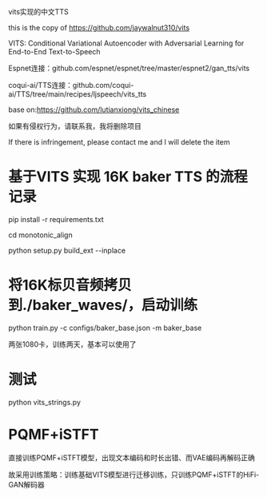 vits实现的中文TTS

this is the copy of https://github.com/jaywalnut310/vits		

VITS: Conditional Variational Autoencoder with Adversarial Learning for End-to-End Text-to-Speech		

Espnet连接：github.com/espnet/espnet/tree/master/espnet2/gan_tts/vits

coqui-ai/TTS连接：github.com/coqui-ai/TTS/tree/main/recipes/ljspeech/vits_tts

base on:https://github.com/lutianxiong/vits_chinese

如果有侵权行为，请联系我，我将删除项目

If there is infringement, please contact me and I will delete the item

# 基于VITS 实现 16K baker TTS 的流程记录

pip install -r requirements.txt

cd monotonic_align

python setup.py build_ext --inplace

# 将16K标贝音频拷贝到./baker_waves/，启动训练

python train.py -c configs/baker_base.json -m baker_base

两张1080卡，训练两天，基本可以使用了

# 测试
python vits_strings.py

# PQMF+iSTFT
直接训练PQMF+iSTFT模型，出现文本编码和时长出错、而VAE编码再解码正确

故采用训练策略：训练基础VITS模型进行迁移训练，只训练PQMF+iSTFT的HiFi-GAN解码器
